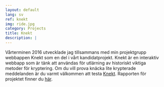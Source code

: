 ```yaml
---
layout: default
lang: sv
ref: knekt
img: ride.jpg
category: Projects
title: Knekt
description: |
---
```

Vårterminen 2016 utvecklade jag tillsammans med min projektgrupp webbappen Knekt som en del i vårt kandidatprojekt.
Knekt är en interaktiv webbapp som är tänk att användas för utlärning av historiskt viktiga metoder för kryptering.
Om du vill prova knäcka lite krypterade meddelanden är du varmt välkommen att testa [Knekt](/knekt/). Rapporten för
projektet finner du [här](http://urn.kb.se/resolve?urn=urn:nbn:se:liu:diva-130788).
